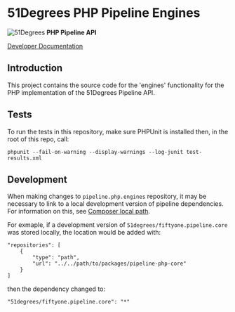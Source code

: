 # 51Degrees PHP Pipeline Engines

![51Degrees](https://51degrees.com/DesktopModules/FiftyOne/Distributor/Logo.ashx?utm_source=github&utm_medium=repository&utm_content=readme_main&utm_campaign=php-open-source "Data rewards the curious") **PHP Pipeline API**

[Developer Documentation](https://51degrees.com/pipeline-php/index.html?utm_source=github&utm_medium=repository&utm_content=documentation&utm_campaign=php-open-source "developer documentation")

## Introduction
This project contains the source code for the 'engines' functionality for the PHP implementation of the 51Degrees Pipeline API.
		
## Tests
To run the tests in this repository, make sure PHPUnit is installed then, in the root of this repo, call:
```
phpunit --fail-on-warning --display-warnings --log-junit test-results.xml
```


## Development

When making changes to `pipeline.php.engines` repository, it may be necessary to link to a local development version of pipeline dependencies. For information on this, see [Composer local path](https://getcomposer.org/doc/05-repositories.md#path).

For exmaple, if a development version of `51degrees/fiftyone.pipeline.core` was stored locally, the location would be added with:

```
"repositories": [
	{
		"type": "path",
		"url": "../../path/to/packages/pipeline-php-core"
	}
]
```

then the dependency changed to:

```
"51degrees/fiftyone.pipeline.core": "*"
```
